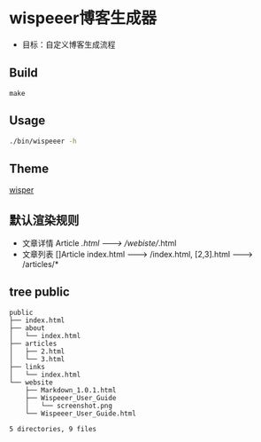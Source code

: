# wispeeer博客生成器

+ 目标：自定义博客生成流程

## Build
```
make
```

## Usage
```bash
./bin/wispeeer -h
```

## Theme 
[wisper](https://github.com/Wispeeer/wisper)

## 默认渲染规则
+ 文章详情  Article     *.html ---> /webiste/*.html
+ 文章列表  []Article   index.html ---> /index.html, [2,3].html ---> /articles/*

## tree public
```
public
├── index.html
├── about
│   └── index.html
├── articles
│   ├── 2.html
│   └── 3.html
├── links
│   └── index.html
└── website
    ├── Markdown_1.0.1.html
    ├── Wispeeer_User_Guide
    │   └── screenshot.png
    └── Wispeeer_User_Guide.html

5 directories, 9 files
```
